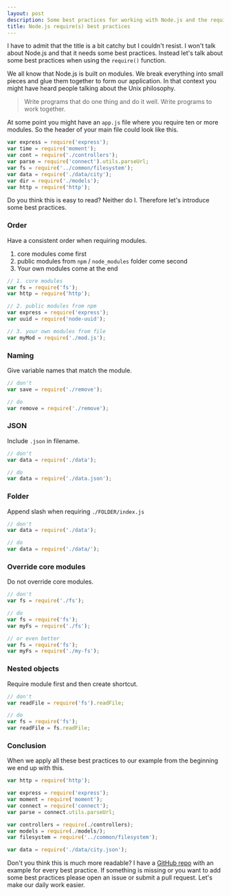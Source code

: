 ```yaml
---
layout: post
description: Some best practices for working with Node.js and the require() function.
title: Node.js require(s) best practices
---
```


I have to admit that the title is a bit catchy but I couldn't resist.
I won't talk about Node.js and that it needs some best practices.
Instead let's talk about some best practices when using the `require()` function.

We all know that Node.js is built on modules. We break everything into small
pieces and glue them together to form our application. In that context you might
have heard people talking about the Unix philosophy.

> Write programs that do one thing and do it well. Write programs to work together.

At some point you might have an `app.js` file where you require
ten or more modules. So the header of your main file could look like this.

```js
var express = require('express');
var time = require('moment');
var cont = require('./controllers');
var parse = require('connect').utils.parseUrl;
var fs = require('../common/filesystem');
var data = require('./data/city');
var dir = require('./models');
var http = require('http');
```

Do you think this is easy to read? Neither do I. Therefore let's introduce some best practices.

### Order

Have a consistent order when requiring modules.

1. core modules come first
2. public modules from `npm` / `node_modules` folder come second
3. Your own modules come at the end

```js
// 1. core modules
var fs = require('fs');
var http = require('http');

// 2. public modules from npm
var express = require('express');
var uuid = require('node-uuid');

// 3. your own modules from file
var myMod = require('./mod.js');
```

### Naming

Give variable names that match the module.

```js
// don't
var save = require('./remove');

// do
var remove = require('./remove');
```

### JSON

Include `.json` in filename.

```js
// don't
var data = require('./data');

// do
var data = require('./data.json');
```

### Folder

Append slash when requiring `./FOLDER/index.js`

```js
// don't
var data = require('./data');

// do
var data = require('./data/');
```

### Override core modules

Do not override core modules.

```js
// don't
var fs = require('./fs');

// do
var fs = require('fs');
var myFs = require('./fs');

// or even better
var fs = require('fs');
var myFs = require('./my-fs');
```

### Nested objects

Require module first and then create shortcut.

```js
// don't
var readFile = require('fs').readFile;

// do
var fs = require('fs');
var readFile = fs.readFile;
```

### Conclusion

When we apply all these best practices to our example from the beginning we end up with this.

```js
var http = require('http');

var express = require('express');
var moment = require('moment');
var connect = require('connect');
var parse = connect.utils.parseUrl;

var controllers = require(./controllers);
var models = require(./models/);
var filesystem = require('../common/filesystem');

var data = require('./data/city.json');
```

Don't you think this is much more readable? I have a [GitHub repo](https://github.com/zeMirco/node-require-s--best-practices)
with an example for every best practice. If something is missing or you want to add some
best practices please open an issue or submit a pull request. Let's make our daily work easier.
